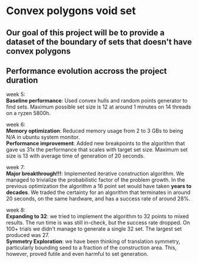 # Convex polygons void set  

## Our goal of this project will be to provide a dataset of the boundary of sets that doesn't have convex polygons  

## Performance evolution accross the project duration  

week 5:  
**Baseline performance**: Used convex hulls and random points generator to find sets.
Maximum possible set size is 12 at around 1 minutes on 14 threads on a ryzen 5800h.

week 6:   
**Memory optimization**: Reduced memory usage from 2 to 3 GBs to being N/A in ubuntu system monitor.  
**Performance improvement**: Added new breakpoints to the algorithm that gave us 31x the performance that scales with target set size.
Maximum set size is 13 with average time of generation of 20 seconds.

week 7:  
**Major breakthrough!!!**: Implemented iterative construction algorithm. We managed to trivialize the probabilistic factor of the problem growth.
In the previous optimization the algorithm a 16 point set would have taken **years to decades**. We traded the certainty for an algorithm that terminates in around 20 seconds, on the same hardware, and has a success rate of around 28%.

week 8:  
**Expanding to 32**: we tried to implement the algorithm to 32 points to mixed results. The run time is was still in-check, but the success rate dropped. On 100+ trials we didn't manage to generate a single 32 set. The largest set produced was 27.  
**Symmetry Exploration**: we have been thinking of translation symmetry, particularly bounding seed to a fraction of the construction area. This, however, proved futile and even harmful to set generation.

